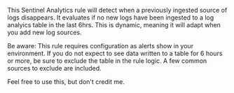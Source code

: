 This Sentinel Analytics rule will detect when a previously ingested source of logs disappears.
It evaluates if no new logs have been ingested to a log analyics table in the last 6hrs.
This is dynamic, meaning it will adapt when you add new log sources.

Be aware: This rule requires configuration as alerts show in your environment. 
If you do not expect to see data written to a table for 6 hours or more, be sure to exclude the table in the rule logic.
A few common sources to exclude are included.

Feel free to use this, but don't credit me.
